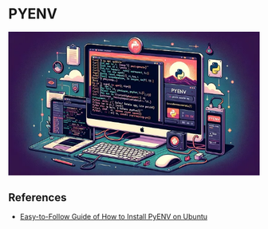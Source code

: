 # PYENV

![alt text](image-1.png)


## References

- [Easy-to-Follow Guide of How to Install PyENV on Ubuntu](https://medium.com/@aashari/easy-to-follow-guide-of-how-to-install-pyenv-on-ubuntu-a3730af8d7f0)